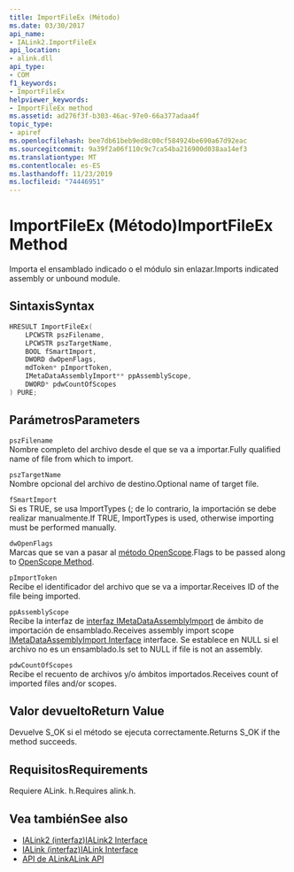 ```yaml
---
title: ImportFileEx (Método)
ms.date: 03/30/2017
api_name:
- IALink2.ImportFileEx
api_location:
- alink.dll
api_type:
- COM
f1_keywords:
- ImportFileEx
helpviewer_keywords:
- ImportFileEx method
ms.assetid: ad276f3f-b303-46ac-97e0-66a377adaa4f
topic_type:
- apiref
ms.openlocfilehash: bee7db61beb9ed8c00cf584924be690a67d92eac
ms.sourcegitcommit: 9a39f2a06f110c9c7ca54ba216900d038aa14ef3
ms.translationtype: MT
ms.contentlocale: es-ES
ms.lasthandoff: 11/23/2019
ms.locfileid: "74446951"
---
```

# <a name="importfileex-method"></a><span data-ttu-id="e232c-102">ImportFileEx (Método)</span><span class="sxs-lookup"><span data-stu-id="e232c-102">ImportFileEx Method</span></span>
<span data-ttu-id="e232c-103">Importa el ensamblado indicado o el módulo sin enlazar.</span><span class="sxs-lookup"><span data-stu-id="e232c-103">Imports indicated assembly or unbound module.</span></span>  
  
## <a name="syntax"></a><span data-ttu-id="e232c-104">Sintaxis</span><span class="sxs-lookup"><span data-stu-id="e232c-104">Syntax</span></span>  
  
```cpp  
HRESULT ImportFileEx(  
    LPCWSTR pszFilename,  
    LPCWSTR pszTargetName,  
    BOOL fSmartImport,  
    DWORD dwOpenFlags,  
    mdToken* pImportToken,  
    IMetaDataAssemblyImport** ppAssemblyScope,  
    DWORD* pdwCountOfScopes  
) PURE;  
```  
  
## <a name="parameters"></a><span data-ttu-id="e232c-105">Parámetros</span><span class="sxs-lookup"><span data-stu-id="e232c-105">Parameters</span></span>  
 `pszFilename`  
 <span data-ttu-id="e232c-106">Nombre completo del archivo desde el que se va a importar.</span><span class="sxs-lookup"><span data-stu-id="e232c-106">Fully qualified name of file from which to import.</span></span>  
  
 `pszTargetName`  
 <span data-ttu-id="e232c-107">Nombre opcional del archivo de destino.</span><span class="sxs-lookup"><span data-stu-id="e232c-107">Optional name of target file.</span></span>  
  
 `fSmartImport`  
 <span data-ttu-id="e232c-108">Si es TRUE, se usa ImportTypes (; de lo contrario, la importación se debe realizar manualmente.</span><span class="sxs-lookup"><span data-stu-id="e232c-108">If TRUE, ImportTypes is used, otherwise importing must be performed manually.</span></span>  
  
 `dwOpenFlags`  
 <span data-ttu-id="e232c-109">Marcas que se van a pasar al [método OpenScope](../metadata/imetadatadispenser-openscope-method.md).</span><span class="sxs-lookup"><span data-stu-id="e232c-109">Flags to be passed along to [OpenScope Method](../metadata/imetadatadispenser-openscope-method.md).</span></span>  
  
 `pImportToken`  
 <span data-ttu-id="e232c-110">Recibe el identificador del archivo que se va a importar.</span><span class="sxs-lookup"><span data-stu-id="e232c-110">Receives ID of the file being imported.</span></span>  
  
 `ppAssemblyScope`  
 <span data-ttu-id="e232c-111">Recibe la interfaz de [interfaz IMetaDataAssemblyImport](../metadata/imetadataassemblyimport-interface.md) de ámbito de importación de ensamblado.</span><span class="sxs-lookup"><span data-stu-id="e232c-111">Receives assembly import scope [IMetaDataAssemblyImport Interface](../metadata/imetadataassemblyimport-interface.md) interface.</span></span> <span data-ttu-id="e232c-112">Se establece en NULL si el archivo no es un ensamblado.</span><span class="sxs-lookup"><span data-stu-id="e232c-112">Is set to NULL if file is not an assembly.</span></span>  
  
 `pdwCountOfScopes`  
 <span data-ttu-id="e232c-113">Recibe el recuento de archivos y/o ámbitos importados.</span><span class="sxs-lookup"><span data-stu-id="e232c-113">Receives count of imported files and/or scopes.</span></span>  
  
## <a name="return-value"></a><span data-ttu-id="e232c-114">Valor devuelto</span><span class="sxs-lookup"><span data-stu-id="e232c-114">Return Value</span></span>  
 <span data-ttu-id="e232c-115">Devuelve S_OK si el método se ejecuta correctamente.</span><span class="sxs-lookup"><span data-stu-id="e232c-115">Returns S_OK if the method succeeds.</span></span>  
  
## <a name="requirements"></a><span data-ttu-id="e232c-116">Requisitos</span><span class="sxs-lookup"><span data-stu-id="e232c-116">Requirements</span></span>  
 <span data-ttu-id="e232c-117">Requiere ALink. h.</span><span class="sxs-lookup"><span data-stu-id="e232c-117">Requires alink.h.</span></span>  
  
## <a name="see-also"></a><span data-ttu-id="e232c-118">Vea también</span><span class="sxs-lookup"><span data-stu-id="e232c-118">See also</span></span>

- [<span data-ttu-id="e232c-119">IALink2 (interfaz)</span><span class="sxs-lookup"><span data-stu-id="e232c-119">IALink2 Interface</span></span>](ialink2-interface.md)
- [<span data-ttu-id="e232c-120">IALink (interfaz)</span><span class="sxs-lookup"><span data-stu-id="e232c-120">IALink Interface</span></span>](ialink-interface.md)
- [<span data-ttu-id="e232c-121">API de ALink</span><span class="sxs-lookup"><span data-stu-id="e232c-121">ALink API</span></span>](index.md)
